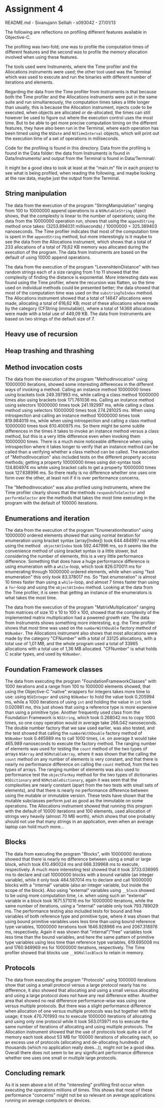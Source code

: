 Assignment 4
============
README.md - Sivanujann Selliah - s093042 - 27/01/13

The following are reflections on profiling different features available in Objective-C.

The profiling was two-fold; one was to profile the computation times of different features and the second was to profile the memory allocation involved when using these features.

The tools used were Instruments, where the Time profiler and the Allocations instruments were used; the other tool used was the Terminal which was used to execute and run the binaries with different number of iterations and elements.

Regarding the data from the Time profiler from Instruments is that because both the Time profiler and the Allocations instruments were put in the same suite and run simultaneously, the computation times takes a little longer than usually, this is because the Allocation instrument, injects code to be executed, when objects are allocated or de-allocated, the times can still however be used to figure out where the execution control uses the most time. But to be able to get more precise computation timing on the different features, they have also been run in the Terminal, where each operation has been timed using the `NSDate` and `NSTimeInterval` objects, which will print out the execution time of a set of operations in milliseconds.

Code for the profiling is found in this directory. Data from the profiling is found in the Data folder: the data from Instruments is found in Data/Instruments/ and output from the Terminal is found in Data/Terminal/.

It might be a good idea to look at least at the "main.m" file in each project to see what is being profiled, when reading the following, and maybe looking at the raw data, maybe just the output from the Terminal.

String manipulation
-------------------
The data from the execution of the program "StringManipulation" ranging from 100 to 10000000 append operations to a `NSMutableString` object shows, that the complexity is linear to the number of operations; using the data from the 10000000 operation run, shows that using the `appendString` method once takes: (3253.894031 milliseconds) / 10000000 = 325.389403 nanoseconds. The Time profiler indicates that most of the computation time is spent in the `appendString` method, but more interestingly is it maybe to see the data from the Allocations instrument, which shows that a total of 233 allocations of a total of 79,62 KB memory was allocated during the execution of the program. The data from Instruments are based on the default of using 10000 append operations.

The data from the execution of the program "LevenshteinDistance" with two random strings each of a size ranging from 1 to 11 showed that the complexity of finding the distance is exponential. More interesting data was found using the Time profiler, where the recursion was flatten, so the time used on individual methods could be presented better; the data showed that most of the computation time was used on the `substringToIndex` method. The Allocations instrument showed that a total of 14647 allocations were made, allocating a total of 616,62 KB; most of these allocations where made by the category (CFString (immutable)), where a total of 14368 allocations were made with a total use of 449,09 KB. The data from Instruments are based on two strings of the default size of 7.

Heavy use of recursion
----------------------

Heap trashing and thrashing
---------------------------

Method invocation costs
-----------------------
The data from the execution of the program "MethodInvocation" using 10000000 iterations, showed some interesting differences in the different ways of invoking a method. Calling an instance method 10000000  times using brackets took 249.397993 ms, while calling a class method 10000000 times  also using brackets took 171.761036 ms. Calling an instance method using selectors 10000000 times took 241.192997 ms, while calling a class method using selectors 10000000 times took 274.281025 ms. When using introspection and calling an instance method 10000000 times took 819.984019 ms, while when using introspection and calling a class method 10000000 times took 610.400975 ms.  So there might be some subtle differences in the times it takes to invoke an instance method versus a class method, but this is a very little difference even when invoking them 10000000 times. There is a much more noticeable difference when using introspection where it takes longer to verify that an instance method can be called than a verifying whether a class method can be called. The execution of "MethodInvocation" also included tests on the different property access methods; getting a property 10000000 times using dot-syntax took 124.804974 ms while using bracket calls to get a property 10000000 times  took 127.638996 ms. So there really is no difference whether one uses one form over the other, at least not if it is over performance concerns.

The "MethodInvocation" was also profiled using Instruments, where the Time profiler clearly shows that the methods `respondsToSelector` and `performSelector` are the methods that takes the most time executing in the program with the default of 100000 iterations.

Enumerations and iteration
--------------------------
The data from the execution of the program "EnumerationIteration" using 10000000 ordered elements showed that using normal iteration for enumeration using bracket syntax (array[Index]) took 644.484997 ms while using the method ` objectAtIndex` took 592.447996 ms, so it seems like the convenience method of using bracket syntax is a little slower, but considering the number of elements, this is a very little performance difference. Something that does have a huge performance difference is using enumeration with a `while`-loop, which took 826.070011 ms for enumerating through 10000000 ordered elements, while when using "fast enumeration" this only took 83.378017 ms. So "fast enumeration" is almost 10 times faster than using a `while`-loop, and almost 7 times faster than using a `for`-loop and using the `objectAtIndex` method. Looking at the data from the Time profiler, it is seen that getting an instance of the enumerators is what takes the most time.

The data from the execution of the program "MatrixMultiplication" ranging from matrices of size 10 x 10 to 100 x 100, showed that the complexity of the implemented matrix multiplication had a powered growth rate.  The data from Instruments shows something more interesting, e.g. the Time profiler shows that most time was used on the `numberWithDouble` factory method of `NSNumber`. The Allocations instrument also shows that most allocations were made by the category "CFNumber" with a total of 33125 allocations, with a total use of 1,01 MB, and the whole program used a total of 33965 allocations with a total use of 1,36 MB allocated. "CFNumber" is what holds C scalar types, and used by `NSNumber`.

Foundation Framework classes
----------------------------
The data from executing the program "FoundationFrameworkClasses" with 1000 iterations and a range from 100 to 1000000 elements showed, that using the Objective-C "native" wrappers for integers takes more time to use: using `NSUInteger` and using `NSNumber` to hold the value took 0.205994 ms, while a 1000 iterations of using `int` and holding the value in `int` took 0.020981 ms, this just shows that using a reference type is more expensive than using a primitive type. Another frequently used class from the Foundation Framework is `NSString`, which took 0.268042 ms to copy 1000 times, so one copy operation would in average take 268.042 nanoseconds. The double number factory that we saw used earlier, was also tested, and the test showed that calling the `numberWithDouble` factory method of `NSNumber` took 0.465989 ms to call 1000 times, i.e. on average it would take 465.989 nanoseconds to execute the factory method. The ranging number of elements was used for testing the `count` method of the two types of arrays `NSArray` and `NSMutableArray`, where it was shown that the calling the `count` method on any number of elements is very constant, and that there is nearly no performance difference on calling the `count` method, from the two types of arrays. The ranging number of elements was also used to performance test the `objectForKey` method for the two types of dictionaries `NSDictionary` and `NSMutableDictionary`, again it was seen that the complexities are nearly constant (apart from the two tests with small sets of elements), and that there is nearly no performance difference between using the mutable or immutable version. These tests have shown that the mutable subclasses perform just as good as the immutable on some operations. The Allocations instrument showed that running this program with the default of 10000 iterations and 100 elements, used allocation of strings very heavily (almost 70 MB worth), which shows that one probably should not use that many strings in an application, even when an average laptop can hold much more...

Blocks
------
The data from executing the program "Blocks", with 10000000 iterations showed that there is nearly no difference between using a small or large block, which took 610.490024 ms and 668.339968 ms to execute, respectively.  A much more interesting test showed that it took 3733.036995 ms to declare and call 10000000 blocks with a bound variable (an integer variable), while it only took 484.587014 ms to declare and call 10000000 blocks with a "internal" variable (also an integer variable, but inside the scope of the block). Also using "external" variables using `__block` showed to be using more computation time, i.e. when using such an "external" variable in a block took 1671.571016 ms for  10000000 iterations, while the same number of iterations, using a "internal" variable only took 793.789029 ms. The performance testing also included tests for bound and free variables of both reference type and primitive type, where it was shown that using bound primitive variables uses less time than using bound reference type variables, 10000000 iterations took 1646.928966 ms and 2067.318976 ms, respectively. Again it was shown that "internal"/"free" variables took less time than the bound variables, and here the same pattern of primitive type variables using less time than reference type variables, 619.695008 ms and 1760.949969 ms for 10000000 iterations, respectively. The Time profiler showed that blocks use `__NSMallocBlock` to retain in memory.

Protocols
---------
The data from executing the program "Protocols" using 1000000 iterations show that using a small protocol versus a large protocol nearly has no difference, it also showed that allocating and using a small versus allocating and using a large protocol does not have any real difference either. Another area that showed no real difference performance-wise was using one versus multiple protocols. But there was a slight performance difference when allocation of one versus multiple protocols was but together with the usage; it took 470.701993 ms to execute 1000000 iterations of allocating and using only one protocol while it took 563.013971 ms to execute the same number of iterations of allocating and using multiple protocols. The Allocation instrument showed that the use of protocols took quite a lot of memory each took about 53 MB for 100000 iterations of allocating each, so an excess use of protocols (allocating and de-allocating hundreds of thousands (which no application really does...)), might not be a good idea. Overall there does not seem to be any significant performance difference whether one uses one small or multiple large protocols.

Concluding remark
-----------------
As it is seen above a lot of the "interesting" profiling first occur when executing the operations millions of times. This shows that most of these performance "concerns" might not be so relevant on average applications running on average computers or devices.

